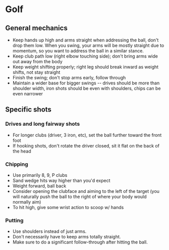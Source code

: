 Golf
====

General mechanics
-----------------

- Keep hands up high and arms straight when addressing the ball, don't drop them low. When you swing, your arms will be mostly straight due to momentum, so you want to address the ball in a similar stance.
- Keep club path low (right elbow touching side); don't bring arms wide out away from the body
- Keep weight shifting properly; right leg should break inward as weight shifts, not stay straight
- Finish the swing; don't stop arms early, follow through
- Maintain a wider base for bigger swings -- drives should be more than shoulder width, iron shots should be even with shoulders, chips can be even narrower

Specific shots
--------------

### Drives and long fairway shots

- For longer clubs (driver, 3 iron, etc), set the ball further toward the front foot
- If hooking shots, don't rotate the driver closed, sit it flat on the back of the head


### Chipping

- Use primarily 8, 9, P clubs
- Sand wedge hits way higher than you'd expect
- Weight forward, ball back
- Consider opening the clubface and aiming to the left of the target (you will naturally push the ball to the right of where your body would normally aim)
- To hit high, give some wrist action to scoop w/ hands

### Putting

- Use shoulders instead of just arms.
- Don't necessarily have to keep arms totally straight.
- Make sure to do a significant follow-through after hitting the ball.
